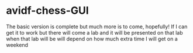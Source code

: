 # avidf-chess-GUI

The basic version is complete but much more is to come, hopefully! If I can get it to work but there will come a 
lab and it will be presented on that lab when that lab will be will depend on how much extra time I will get on a weekend 
